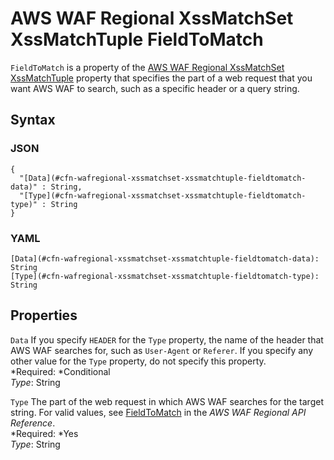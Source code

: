 # AWS WAF Regional XssMatchSet XssMatchTuple FieldToMatch<a name="aws-properties-wafregional-xssmatchset-xssmatchtuple-fieldtomatch"></a>

`FieldToMatch` is a property of the [AWS WAF Regional XssMatchSet XssMatchTuple](aws-properties-wafregional-xssmatchset-xssmatchtuple.md) property that specifies the part of a web request that you want AWS WAF to search, such as a specific header or a query string\.

## Syntax<a name="w3ab2c21c14e1840b5"></a>

### JSON<a name="aws-propertie-wafregional-xssmatchset-xssmatchtuple-fieldtomatch-syntax.json"></a>

```
{
  "[Data](#cfn-wafregional-xssmatchset-xssmatchtuple-fieldtomatch-data)" : String,
  "[Type](#cfn-wafregional-xssmatchset-xssmatchtuple-fieldtomatch-type)" : String
}
```

### YAML<a name="aws-properties-wafregional-xssmatchset-xssmatchtuple-fieldtomatch-syntax.yaml"></a>

```
[Data](#cfn-wafregional-xssmatchset-xssmatchtuple-fieldtomatch-data): String
[Type](#cfn-wafregional-xssmatchset-xssmatchtuple-fieldtomatch-type): String
```

## Properties<a name="w3ab2c21c14e1840b7"></a>

`Data`  <a name="cfn-wafregional-xssmatchset-xssmatchtuple-fieldtomatch-data"></a>
If you specify `HEADER` for the `Type` property, the name of the header that AWS WAF searches for, such as `User-Agent` or `Referer`\. If you specify any other value for the `Type` property, do not specify this property\.  
*Required: *Conditional  
*Type*: String

`Type`  <a name="cfn-wafregional-xssmatchset-xssmatchtuple-fieldtomatch-type"></a>
The part of the web request in which AWS WAF searches for the target string\. For valid values, see [FieldToMatch](http://docs.aws.amazon.com/waf/latest/APIReference/API_regional_FieldToMatch.html) in the *AWS WAF Regional API Reference*\.  
*Required: *Yes  
*Type*: String